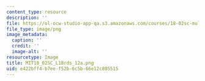 ```yaml
---
content_type: resource
description: ''
file: https://ol-ocw-studio-app-qa.s3.amazonaws.com/courses/18-02sc-multivariable-calculus-fall-2010/e422bff4b7eef52b6c5b66e12c805515_MIT18_02SC_L1Brds_12a.png
file_type: image/png
image_metadata:
  caption: ''
  credit: ''
  image-alt: ''
resourcetype: Image
title: MIT18_02SC_L1Brds_12a.png
uid: e422bff4-b7ee-f52b-6c5b-66e12c805515
---
```

